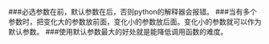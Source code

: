###必选参数在前，默认参数在后，否则python的解释器会报错。
###当有多个参数时，把变化大的参数放前面，变化小的参数放后面。变化小的参数就可以作为默认参数。
###使用默认参数最大的好处就是能降低调用函数的难度。

